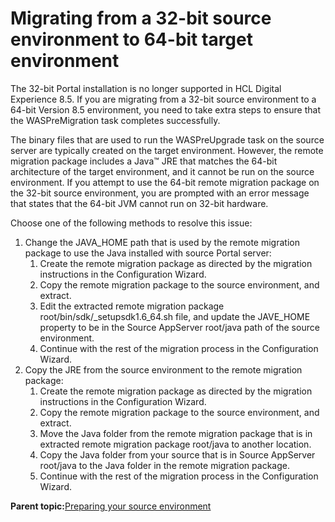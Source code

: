 # Migrating from a 32-bit source environment to 64-bit target environment 

The 32-bit Portal installation is no longer supported in HCL Digital Experience 8.5. If you are migrating from a 32-bit source environment to a 64-bit Version 8.5 environment, you need to take extra steps to ensure that the WASPreMigration task completes successfully.

The binary files that are used to run the WASPreUpgrade task on the source server are typically created on the target environment. However, the remote migration package includes a Java™ JRE that matches the 64-bit architecture of the target environment, and it cannot be run on the source environment. If you attempt to use the 64-bit remote migration package on the 32-bit source environment, you are prompted with an error message that states that the 64-bit JVM cannot run on 32-bit hardware.

Choose one of the following methods to resolve this issue:

1.  Change the JAVA\_HOME path that is used by the remote migration package to use the Java installed with source Portal server:
    1.  Create the remote migration package as directed by the migration instructions in the Configuration Wizard.
    2.  Copy the remote migration package to the source environment, and extract.
    3.  Edit the extracted remote migration package root/bin/sdk/\_setupsdk1.6\_64.sh file, and update the JAVE\_HOME property to be in the Source AppServer root/java path of the source environment.
    4.  Continue with the rest of the migration process in the Configuration Wizard.
2.  Copy the JRE from the source environment to the remote migration package:
    1.  Create the remote migration package as directed by the migration instructions in the Configuration Wizard.
    2.  Copy the remote migration package to the source environment, and extract.
    3.  Move the Java folder from the remote migration package that is in extracted remote migration package root/java to another location.
    4.  Copy the Java folder from your source that is in Source AppServer root/java to the Java folder in the remote migration package.
    5.  Continue with the rest of the migration process in the Configuration Wizard.

**Parent topic:**[Preparing your source environment ](../migrate/mig_t_premig_tasks.md)

